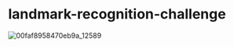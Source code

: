 # landmark-recognition-challenge
![00faf8958470eb9a_12589](https://user-images.githubusercontent.com/16557697/40677647-e616cd20-6386-11e8-89eb-155ba751cd6e.jpg)

